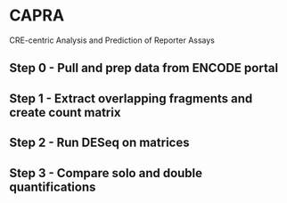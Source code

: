 # CAPRA
CRE-centric Analysis and Prediction of Reporter Assays


## Step 0 - Pull and prep data from ENCODE portal



## Step 1 - Extract overlapping fragments and create count matrix


## Step 2 - Run DESeq on matrices


## Step 3 - Compare solo and double quantifications
